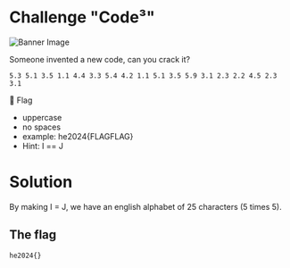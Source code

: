# Challenge "Code³"
![Banner Image](banner.jpg)

Someone invented a new code, can you crack it?

    5.3 5.1 3.5 1.1 4.4 3.3 5.4 4.2 1.1 5.1 3.5 5.9 3.1 2.3 2.2 4.5 2.3 3.1

🚩 Flag
- uppercase
- no spaces
- example: he2024{FLAGFLAG}
- Hint: I == J

# Solution
By making I = J, we have an english alphabet of 25 characters (5 times 5).

## The flag
    he2024{}
